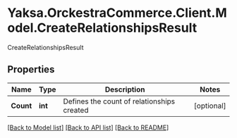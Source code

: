 # Yaksa.OrckestraCommerce.Client.Model.CreateRelationshipsResult
CreateRelationshipsResult

## Properties

Name | Type | Description | Notes
------------ | ------------- | ------------- | -------------
**Count** | **int** | Defines the count of relationships created | [optional] 

[[Back to Model list]](../README.md#documentation-for-models) [[Back to API list]](../README.md#documentation-for-api-endpoints) [[Back to README]](../README.md)


